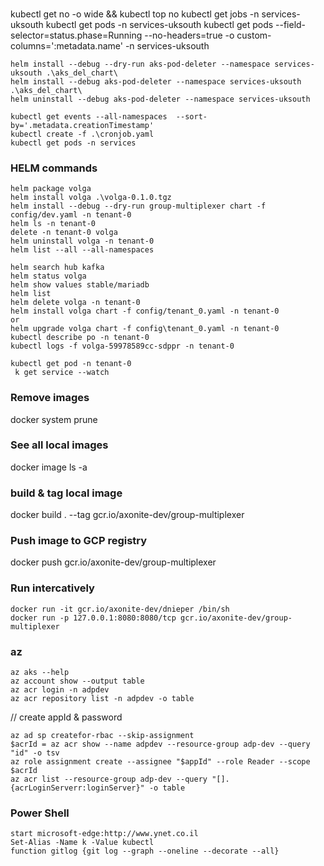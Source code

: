 ###
kubectl get no -o wide && kubectl top no
kubectl get jobs -n services-uksouth
kubectl get pods -n services-uksouth
kubectl get pods --field-selector=status.phase=Running --no-headers=true -o custom-columns=':metadata.name' -n services-uksouth
~~~
helm install --debug --dry-run aks-pod-deleter --namespace services-uksouth .\aks_del_chart\
helm install --debug aks-pod-deleter --namespace services-uksouth .\aks_del_chart\
helm uninstall --debug aks-pod-deleter --namespace services-uksouth

kubectl get events --all-namespaces  --sort-by='.metadata.creationTimestamp'
kubectl create -f .\cronjob.yaml
kubectl get pods -n services
~~~
### HELM commands
~~~
helm package volga
helm install volga .\volga-0.1.0.tgz
helm install --debug --dry-run group-multiplexer chart -f config/dev.yaml -n tenant-0
helm ls -n tenant-0
delete -n tenant-0 volga
helm uninstall volga -n tenant-0
helm list --all --all-namespaces

helm search hub kafka
helm status volga
helm show values stable/mariadb
helm list
helm delete volga -n tenant-0
helm install volga chart -f config/tenant_0.yaml -n tenant-0
or
helm upgrade volga chart -f config\tenant_0.yaml -n tenant-0
kubectl describe po -n tenant-0
kubectl logs -f volga-59978589cc-sdppr -n tenant-0

kubectl get pod -n tenant-0
 k get service --watch
~~~

### Remove images

docker system prune

### See all local images

docker image ls -a

### build & tag local image

docker build . --tag gcr.io/axonite-dev/group-multiplexer

### Push image to GCP registry

docker push gcr.io/axonite-dev/group-multiplexer

### Run intercatively
~~~
docker run -it gcr.io/axonite-dev/dnieper /bin/sh
docker run -p 127.0.0.1:8080:8080/tcp gcr.io/axonite-dev/group-multiplexer
~~~
### az 
~~~
az aks --help
az account show --output table
az acr login -n adpdev
az acr repository list -n adpdev -o table
~~~
// create appId & password 
~~~
az ad sp createfor-rbac --skip-assignment
$acrId = az acr show --name adpdev --resource-group adp-dev --query "id" -o tsv
az role assignment create --assignee "$appId" --role Reader --scope $acrId
az acr list --resource-group adp-dev --query "[].{acrLoginServerr:loginServer}" -o table
~~~
### Power Shell 
~~~
start microsoft-edge:http://www.ynet.co.il
Set-Alias -Name k -Value kubectl
function gitlog {git log --graph --oneline --decorate --all}
~~~
